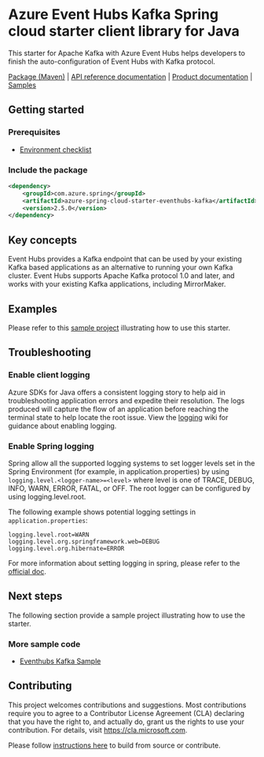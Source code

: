 # Azure Event Hubs Kafka Spring cloud starter client library for Java
This starter for Apache Kafka with Azure Event Hubs helps developers to finish the auto-configuration of Event Hubs with Kafka protocol.  

[Package (Maven)][package] | [API reference documentation][refdocs] | [Product documentation][docs] | [Samples][sample]

## Getting started

### Prerequisites
- [Environment checklist][environment_checklist]

### Include the package
[//]: # ({x-version-update-start;com.azure.spring:azure-spring-cloud-starter-eventhubs-kafka;current})
```xml
<dependency>
    <groupId>com.azure.spring</groupId>
    <artifactId>azure-spring-cloud-starter-eventhubs-kafka</artifactId>
    <version>2.5.0</version>
</dependency>
```
[//]: # ({x-version-update-end})

## Key concepts
Event Hubs provides a Kafka endpoint that can be used by your existing Kafka based applications as an alternative to running your own Kafka cluster. Event Hubs supports Apache Kafka protocol 1.0 and later, and works with your existing Kafka applications, including MirrorMaker.

## Examples
Please refer to this [sample project][sample] illustrating how to use this starter.

## Troubleshooting
### Enable client logging
Azure SDKs for Java offers a consistent logging story to help aid in troubleshooting application errors and expedite their resolution. The logs produced will capture the flow of an application before reaching the terminal state to help locate the root issue. View the [logging][logging] wiki for guidance about enabling logging.

### Enable Spring logging
Spring allow all the supported logging systems to set logger levels set in the Spring Environment (for example, in application.properties) by using `logging.level.<logger-name>=<level>` where level is one of TRACE, DEBUG, INFO, WARN, ERROR, FATAL, or OFF. The root logger can be configured by using logging.level.root.

The following example shows potential logging settings in `application.properties`:

```properties
logging.level.root=WARN
logging.level.org.springframework.web=DEBUG
logging.level.org.hibernate=ERROR
```

For more information about setting logging in spring, please refer to the [official doc][logging_doc].
 

## Next steps

The following section provide a sample project illustrating how to use the starter.
### More sample code
- [Eventhubs Kafka Sample][sample]

## Contributing
This project welcomes contributions and suggestions.  Most contributions require you to agree to a Contributor License Agreement (CLA) declaring that you have the right to, and actually do, grant us the rights to use your contribution. For details, visit https://cla.microsoft.com.

Please follow [instructions here][contributing_md] to build from source or contribute.

<!-- Link -->
[package]: https://mvnrepository.com/artifact/com.microsoft.azure/spring-cloud-starter-azure-eventhubs-kafka
[refdocs]: https://azure.github.io/azure-sdk-for-java/springcloud.html#azure-spring-cloud-autoconfigure
[docs]: https://docs.microsoft.com/azure/developer/java/spring-framework/configure-spring-cloud-stream-binder-java-app-kafka-azure-event-hub
[sample]: https://github.com/Azure/azure-sdk-for-java/tree/main/sdk/spring/azure-spring-boot-samples/azure-spring-cloud-sample-eventhubs-kafka
[logging]: https://github.com/Azure/azure-sdk-for-java/wiki/Logging-with-Azure-SDK#use-logback-logging-framework-in-a-spring-boot-application
[logging_doc]: https://docs.spring.io/spring-boot/docs/current/reference/html/features.html#boot-features-logging
[contributing_md]: https://github.com/Azure/azure-sdk-for-java/tree/main/sdk/spring/CONTRIBUTING.md
[environment_checklist]: https://github.com/Azure/azure-sdk-for-java/blob/main/sdk/spring/ENVIRONMENT_CHECKLIST.md#ready-to-run-checklist


